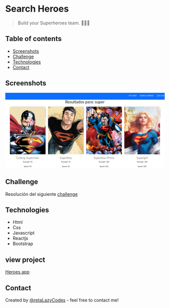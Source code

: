 # Search Heroes

> Build your Superheroes team. 🦸‍♂️🔎

## Table of contents

- [Screenshots](#screenshots)
- [Challenge](#challenge)
- [Technologies](#technologies)
- [Contact](#contact)

## Screenshots

![heroes](./heroes-app.png)

## Challenge

Resolución del siguiente [challenge](https://drive.google.com/file/d/1gupyWJ3i4FgV5ILHz4en5SY3NTgFSJkf/view?usp=sharing)

## Technologies

- Html
- Css
- Javascript
- Reactjs
- Bootstrap

## view project

[Heroes app](https://61167d404497803cb1784d02--alkemy-heroes.netlify.app/)

## Contact

Created by [@retaLazyCodes](https://github.com/retaLazyCodes) - feel free to contact me!